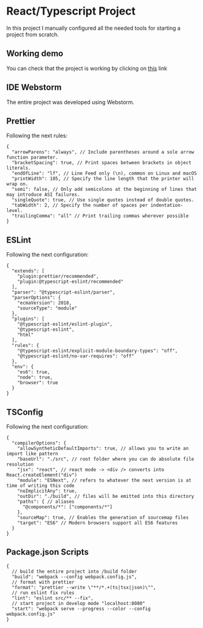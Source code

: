 # React/Typescript Project
In this project I manually configured all the needed tools 
for starting a project from scratch.

## Working demo
You can check that the project is working by clicking on [this](https://epic-react-boilerplate.herokuapp.com/) link
## IDE Webstorm
The entire project was developed using Webstorm.

## Prettier
Following the next rules:
```json5
{
  "arrowParens": "always", // Include parentheses around a sole arrow function parameter.
  "bracketSpacing": true, // Print spaces between brackets in object literals.
  "endOfLine": "lf", // Line Feed only (\n), common on Linux and macOS
  "printWidth": 105, // Specify the line length that the printer will wrap on.
  "semi": false, // Only add semicolons at the beginning of lines that may introduce ASI failures.
  "singleQuote": true, // Use single quotes instead of double quotes.
  "tabWidth": 2, // Specify the number of spaces per indentation-level.
  "trailingComma": "all" // Print trailing commas wherever possible
}

```

## ESLint
Following the next configuration:
```json5
{
  "extends": [
    "plugin:prettier/recommended",
    "plugin:@typescript-eslint/recommended"
  ],
  "parser": "@typescript-eslint/parser",
  "parserOptions": {
    "ecmaVersion": 2018,
    "sourceType": "module"
  },
  "plugins": [
    "@typescript-eslint/eslint-plugin",
    "@typescript-eslint",
    "html"
  ],
  "rules": {
    "@typescript-eslint/explicit-module-boundary-types": "off",
    "@typescript-eslint/no-var-requires": "off"
  },
  "env": {
    "es6": true,
    "node": true,
    "browser": true
  }
}

```

## TSConfig
Following the next configuration:
```json5
{
  "compilerOptions": {
    "allowSyntheticDefaultImports": true, // allows you to write an import like pattern
    "baseUrl": "./src", // root folder where you can do absolute file resolution
    "jsx": "react", // react mode -> <div /> converts into React.createElement("div")
    "module": "ESNext", // refers to whatever the next version is at time of writing this code
    "noImplicitAny": true,
    "outDir": "./build", // files will be emitted into this directory
    "paths": { // aliases
      "@components/*": ["components/*"]
    },
    "sourceMap": true, // Enables the generation of sourcemap files
    "target": "ES6" // Modern browsers support all ES6 features
  }
}
```

## Package.json Scripts
```json5
{
  // build the entire project into /build folder
  "build": "webpack --config webpack.config.js",
  // format with prettier
  "format": "prettier --write \"**/*.+(ts|tsx|json)\"",
  // run eslint fix rules
  "lint": "eslint src/** --fix",
  // start project in develop mode "localhost:8080"
  "start": "webpack serve --progress --color --config webpack.config.js"
}
```